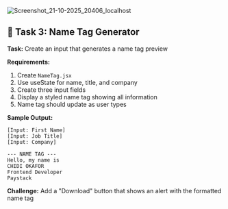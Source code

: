 ![Screenshot_21-10-2025_20406_localhost](https://github.com/user-attachments/assets/f578367d-b0d4-49ca-851f-73f48cd62e15)




## 🎯 Task 3: Name Tag Generator

**Task:** Create an input that generates a name tag preview

**Requirements:**
1. Create `NameTag.jsx`
2. Use useState for name, title, and company
3. Create three input fields
4. Display a styled name tag showing all information
5. Name tag should update as user types

**Sample Output:**
```
[Input: First Name]
[Input: Job Title]
[Input: Company]

--- NAME TAG ---
Hello, my name is
CHIDI OKAFOR
Frontend Developer
Paystack
```

**Challenge:** Add a "Download" button that shows an alert with the formatted name tag
